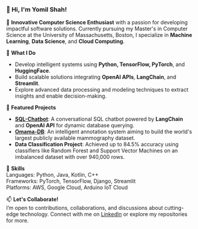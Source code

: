 ### 👋 Hi, I'm Yomil Shah!

🚀 **Innovative Computer Science Enthusiast** with a passion for developing impactful software solutions. Currently pursuing my Master's in Computer Science at the University of Massachusetts, Boston, I specialize in **Machine Learning**, **Data Science**, and **Cloud Computing**.

📌 **What I Do**  
- Develop intelligent systems using **Python, TensorFlow, PyTorch**, and **HuggingFace**.  
- Build scalable solutions integrating **OpenAI APIs**, **LangChain**, and **Streamlit**.  
- Explore advanced data processing and modeling techniques to extract insights and enable decision-making.

📂 **Featured Projects**  
- [**SQL-Chatbot**](https://github.com/yomilshah/SQL-Chatbot): A conversational SQL chatbot powered by **LangChain** and **OpenAI API** for dynamic database querying.  
- [**Omama-DB**](https://github.com/yomilshah/CS410-GP2): An intelligent annotation system aiming to build the world's largest publicly available mammography dataset.  
- **Data Classification Project**: Achieved up to 84.5% accuracy using classifiers like Random Forest and Support Vector Machines on an imbalanced dataset with over 940,000 rows.

🧠 **Skills**  
Languages: Python, Java, Kotlin, C++  
Frameworks: PyTorch, TensorFlow, Django, Streamlit  
Platforms: AWS, Google Cloud, Arduino IoT Cloud  

📫 **Let's Collaborate!**  
I’m open to contributions, collaborations, and discussions about cutting-edge technology. Connect with me on [LinkedIn](https://www.linkedin.com/in/yomil-shah-811266227/) or explore my repositories for more.
